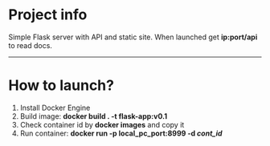 # Project info

Simple Flask server with API and static site. When launched get **ip:port/api** to read docs.

---
# How to launch?

1. Install Docker Engine
2. Build image: **docker build . -t flask-app:v0.1**
3. Check container id by **docker images** and copy it
4. Run container: **docker run -p local_pc_port:8999 -d *cont_id***